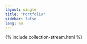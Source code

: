 ```yaml
---
layout: single
title: "Portfolio"
sidebar: false
lang: en
---
```

{% include collection-stream.html %}

